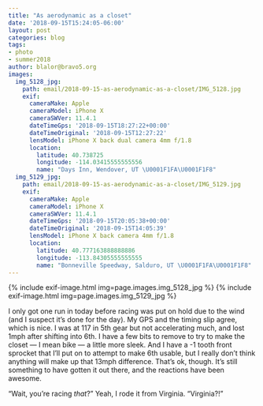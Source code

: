 ```yaml
---
title: "As aerodynamic as a closet"
date: '2018-09-15T15:24:05-06:00'
layout: post
categories: blog
tags:
- photo
- summer2018
author: blalor@bravo5.org
images:
  img_5128_jpg:
    path: email/2018-09-15-as-aerodynamic-as-a-closet/IMG_5128.jpg
    exif:
      cameraMake: Apple
      cameraModel: iPhone X
      cameraSWVer: 11.4.1
      dateTimeGps: '2018-09-15T18:27:22+00:00'
      dateTimeOriginal: '2018-09-15T12:27:22'
      lensModel: iPhone X back dual camera 4mm f/1.8
      location:
        latitude: 40.738725
        longitude: -114.03415555555556
        name: "Days Inn, Wendover, UT \U0001F1FA\U0001F1F8"
  img_5129_jpg:
    path: email/2018-09-15-as-aerodynamic-as-a-closet/IMG_5129.jpg
    exif:
      cameraMake: Apple
      cameraModel: iPhone X
      cameraSWVer: 11.4.1
      dateTimeGps: '2018-09-15T20:05:38+00:00'
      dateTimeOriginal: '2018-09-15T14:05:39'
      lensModel: iPhone X back camera 4mm f/1.8
      location:
        latitude: 40.777163888888886
        longitude: -113.84305555555555
        name: "Bonneville Speedway, Salduro, UT \U0001F1FA\U0001F1F8"
---
```


{% include exif-image.html img=page.images.img_5128_jpg %}
{% include exif-image.html img=page.images.img_5129_jpg %}

I only got one run in today before racing was put on hold due to the wind (and I suspect it’s done for the day). My GPS and the timing slip agree, which is nice. I was at 117 in 5th gear but not accelerating much, and lost 1mph after shifting into 6th. I have a few bits to remove to try to make the closet — I mean bike — a little more sleek. And I have a -1 tooth front sprocket that I’ll put on to attempt to make 6th usable, but I really don’t think anything will make up that 13mph difference. That’s ok, though. It’s still something to have gotten it out there, and the reactions have been awesome. 

<double take> “Wait, you’re racing _that_?”
Yeah, I rode it from Virginia. 
<double take> “Virginia?!”






